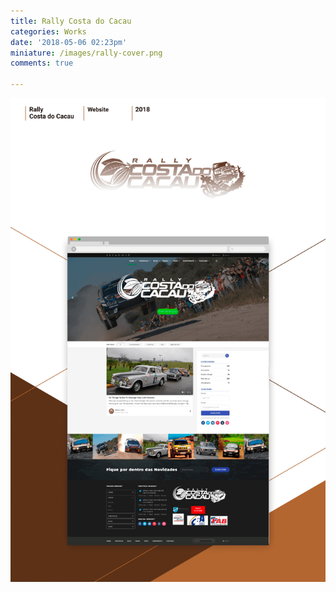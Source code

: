 ```yaml
---
title: Rally Costa do Cacau
categories: Works
date: '2018-05-06 02:23pm'
miniature: /images/rally-cover.png
comments: true

---
```

![Rally Costa do Cacau](/images/rally-case.png)
